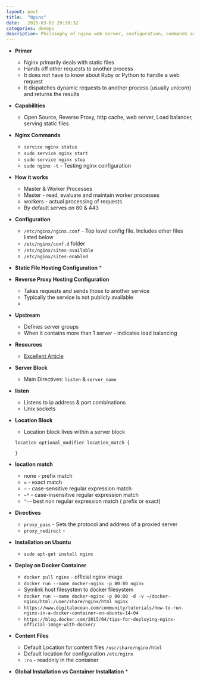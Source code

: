 ```yaml
---
layout: post
title:  "Nginx"
date:   2015-03-02 20:38:32
categories: devops
description: Philosophy of nginx web server, configuration, commands and operation
---
```


* __Primer__
  * Nginx primarily deals with static files
  * Hands off other requests to another process
  * It does not have to know about Ruby or Python to handle a web request
  * It dispatches dynamic requests to another process (usually unicorn) and returns the results

* __Capabilities__
  * Open Source, Reverse Proxy, http cache, web server, Load balancer, serving static files

* __Nginx Commands__
  * `service nginx status`
  * `sudo service nginx start`
  * `sudo service nginx stop`
  * `sudo nginx -t` - Testing nginx configuration

* __How it works__
  * Master & Worker Processes
  * Master - read, evaluate and maintain worker processes
  * workers - actual processing of requests
  * By default serves on 80 & 443

* __Configuration__
  * `/etc/nginx/nginx.conf` - Top level config file. Includes other files listed below
  * `/etc/nginx/conf.d` folder
  * `/etc/nginx/sites-available`
  * `/etc/nginx/sites-enabled`

* __Static File Hosting Configuration__
  * 

* __Reverse Proxy Hosting Configuration__
  * Takes requests and sends those to another service
  * Typically the service is not publicly available
  * 

* __Upstream__
  * Defines server groups
  * When it contains more than 1 server - indicates load balancing

* __Resources__
  * [Excellent Article](https://serversforhackers.com/getting-started-with-nginx)

* __Server Block__
  * Main Directives: `listen` & `server_name`

* __listen__
  * Listens to ip address & port combinations
  * Unix sockets

* __Location Block__
  * Location block lives within a server block
  ```
  location optional_modifier location_match {

  }
  ```
* __location match__
  * none - prefix match
  * `=` - exact match
  * `~` - case-sensitive regular expression match
  * `~*` - case-insensitive regular expression match
  * `^~`-  best non regular expression match ( prefix or exact)

* __Directives__
  * `proxy_pass` - Sets the protocol and address of a proxied server
  * `proxy_redirect` - 

* __Installation on Ubuntu__
  * `sudo apt-get install nginx`

* __Deploy on Docker Container__
  * `docker pull nginx` - official nginx image
  * `docker run --name docker-nginx -p 80:80 nginx`
  * Symlink host filesystem to docker filesystem
  * `docker run --name docker-nginx -p 80:80 -d -v ~/docker-nginx/html:/user/share/nginx/html nginx`
  * `https://www.digitalocean.com/community/tutorials/how-to-run-nginx-in-a-docker-container-on-ubuntu-14-04`
  * `https://blog.docker.com/2015/04/tips-for-deploying-nginx-official-image-with-docker/`

* __Content Files__
  * Default Location for content files `/usr/share/nginx/html`
  * Default location for configuration `/etc/nginx`
  * `:ro` - readonly in the container

* __Global Installation vs Container Installation__
  * 
